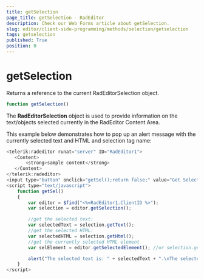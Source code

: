 ```yaml
---
title: getSelection
page_title: getSelection - RadEditor
description: Check our Web Forms article about getSelection.
slug: editor/client-side-programming/methods/selection/getselection
tags: getselection
published: True
position: 0
---
```


# getSelection

Returns a reference to the current RadEditorSelection object.

````JavaScript 
function getSelection()		
````

The **RadEditorSelection** object is used to provide information on the text/objects selected currently in the RadEditor Content Area.

This example below demonstrates how to pop up an alert message with the currently selected text and HTML and selection tag name:

````JavaScript
<telerik:radeditor runat="server" ID="RadEditor1">
   <Content>
	   <strong>sample content</strong>
   </Content>
</telerik:radeditor>
<input type="button" onclick="getSel();return false;" value="Get Selection" />
<script type="text/javascript">
	function getSel()
	{
		var editor = $find("<%=RadEditor1.ClientID %>");
		var selection = editor.getSelection();

		//get the selected text:
		var selectedText = selection.getText();
		//get the selected HTML:
		var selectedHTML = selection.getHtml();
		//get the currently selected HTML element
		var selElement = editor.getSelectedElement(); //or selection.getParentElement()

		alert("The selected text is: " + selectedText + ".\nThe selected HTML is: " + selectedHTML + ".\nThe selected HTML element is " + selElement.tagName + ".");
	}
</script>
````


